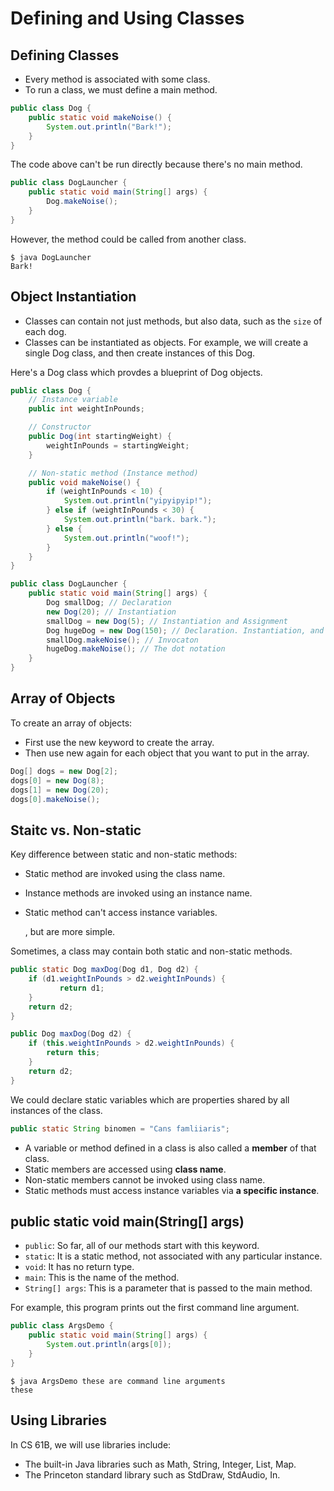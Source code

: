 # Defining and Using Classes

## Defining Classes

* Every method is associated with some class.
* To run a class, we must define a main method.

```java
public class Dog {
    public static void makeNoise() {
        System.out.println("Bark!");
    }
}
```

The code above can't be run directly because there's no main method.

```java
public class DogLauncher {
    public static void main(String[] args) {
        Dog.makeNoise();
    }
}
```

However, the method could be called from another class.

```text
$ java DogLauncher
Bark!
```

## Object Instantiation

* Classes can contain not just methods, but also data, such as the `size` of each dog.
* Classes can be instantiated as objects. For example, we will create a single Dog class, and then create instances of this Dog.

Here's a Dog class which provdes a blueprint of Dog objects.

```java
public class Dog {
    // Instance variable
    public int weightInPounds;

    // Constructor
    public Dog(int startingWeight) {
        weightInPounds = startingWeight;
    }

    // Non-static method (Instance method)
    public void makeNoise() {
        if (weightInPounds < 10) {
            System.out.println("yipyipyip!");
        } else if (weightInPounds < 30) {
            System.out.println("bark. bark.");
        } else {
            System.out.println("woof!");
        }
    }
}
```

```java
public class DogLauncher {
    public static void main(String[] args) {
        Dog smallDog; // Declaration
        new Dog(20); // Instantiation
        smallDog = new Dog(5); // Instantiation and Assignment
        Dog hugeDog = new Dog(150); // Declaration. Instantiation, and Assignment
        smallDog.makeNoise(); // Invocaton
        hugeDog.makeNoise(); // The dot notation
    }
}
```

## Array of Objects

To create an array of objects:

* First use the new keyword to create the array.
* Then use new again for each object that you want to put in the array.

```java
Dog[] dogs = new Dog[2];
dogs[0] = new Dog(8);
dogs[1] = new Dog(20);
dogs[0].makeNoise();
```

## Staitc vs. Non-static

Key difference between static and non-static methods:

* Static method are invoked using the class name.
* Instance methods are invoked using an instance name.
* Static method can't access instance variables.

  , but are more simple.

Sometimes, a class may contain both static and non-static methods.

```java
public static Dog maxDog(Dog d1, Dog d2) {
    if (d1.weightInPounds > d2.weightInPounds) {
           return d1;
    }
    return d2;
}

public Dog maxDog(Dog d2) {
    if (this.weightInPounds > d2.weightInPounds) {
        return this;
    }
    return d2;
}
```

We could declare static variables which are properties shared by all instances of the class.

```java
public static String binomen = "Cans famliiaris";
```

* A variable or method defined in a class is also called a **member** of that class.
* Static members are accessed using **class name**.
* Non-static members cannot be invoked using class name.
* Static methods must access instance variables via **a specific instance**.

## public static void main\(String\[\] args\)

* `public`: So far, all of our methods start with this keyword.
* `static`: It is a static method, not associated with any particular instance.
* `void`: It has no return type.
* `main`: This is the name of the method.
* `String[] args`: This is a parameter that is passed to the main method.

For example, this program prints out the first command line argument.

```java
public class ArgsDemo {
    public static void main(String[] args) {
        System.out.println(args[0]);
    }
}
```

```text
$ java ArgsDemo these are command line arguments
these
```

## Using Libraries

In CS 61B, we will use libraries include:

* The built-in Java libraries such as Math, String, Integer, List, Map.
* The Princeton standard library such as StdDraw, StdAudio, In.

